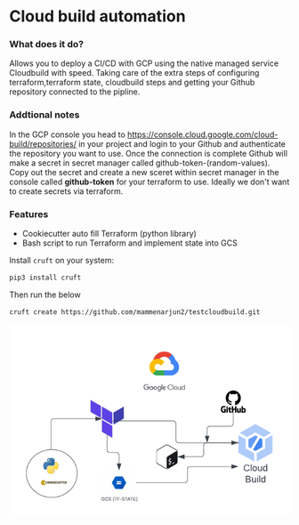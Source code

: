 
# Cloud build automation

### What does it do?

Allows you to deploy a CI/CD with GCP using the native managed service Cloudbuild
with speed. Taking care of the extra steps of configuring terraform,terraform state, cloudbuild steps
and getting your Github repository connected to the pipline.


### Addtional notes

In the GCP console you head to https://console.cloud.google.com/cloud-build/repositories/
in your project and login to your Github and authenticate the repository you want to use.
Once the connection is complete Github will make a secret in secret manager called github-token-(random-values).
Copy out the secret and create a new sceret within secret manager in the console called **github-token** for your terraform to use. Ideally 
we don't want to create secrets via terraform.


### Features

- Cookiecutter auto fill Terraform (python library)
- Bash script to run Terraform and implement state into GCS


Install `cruft` on your system:

```sh
pip3 install cruft
```

Then run the below

```sh
cruft create https://github.com/mammenarjun2/testcloudbuild.git
```

![Image Alt Text](/design/Cloud_build_automation.png)

